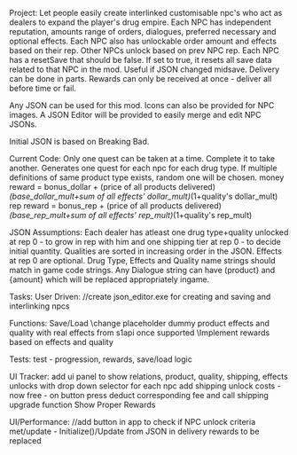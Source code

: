 Project:
Let people easily create interlinked customisable npc's who act as dealers to expand the player's drug empire.
Each NPC has independent reputation, amounts range of orders, dialogues, preferred necessary and optional effects.
Each NPC also has unlockable order amount and effects based on their rep. Other NPCs unlock based on prev NPC rep.
Each NPC has a resetSave that should be false. If set to true, it resets all save data related to that NPC in the mod. Useful if JSON changed midsave.
Delivery can be done in parts. Rewards can only be received at once - deliver all before time or fail.

Any JSON can be used for this mod. Icons can also be provided for NPC images.
A JSON Editor will be provided to easily merge and edit NPC JSONs.

Initial JSON is based on Breaking Bad.

Current Code:
Only one quest can be taken at a time. Complete it to take another.
Generates one quest for each npc for each drug type.
If multiple definitions of same product type exists, random one will be chosen.
money reward = bonus_dollar + (price of all products delivered)*(base_dollar_mult+sum of all effects' dollar_mult)*(1+quality's dollar_mult)
rep reward = bonus_rep + (price of all products delivered)*(base_rep_mult+sum of all effects' rep_mult)*(1+quality's rep_mult)

JSON Assumptions:
Each dealer has atleast one drug type+quality unlocked at rep 0 - to grow in rep with him and one shipping tier at rep 0 - to decide initial quantity. 
Qualities are sorted in increasing order in the JSON.
Effects at rep 0 are optional.
Drug Type, Effects and Quality name strings should match in game code strings.
Any Dialogue string can have (product} and {amount} which will be replaced appropriately ingame.




Tasks:
User Driven:
//create json_editor.exe for creating and saving and interlinking npcs

Functions:
Save/Load
\\change placeholder dummy product effects and quality with real effects from s1api once supported
\\Implement rewards based on effects and quality

Tests:
test - progression, rewards, save/load logic

UI Tracker:
add ui panel to show relations, product, quality, shipping, effects unlocks with drop down selector for each npc
add shipping unlock costs - now free - on button press deduct corresponding fee and call shipping upgrade function
Show Proper Rewards

UI/Performance:
//add button in app to check if NPC unlock criteria met/update - Initialize()/Update from JSON in delivery rewards to be replaced

